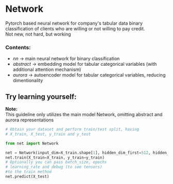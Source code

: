 # Network
Pytorch based neural network for company's tabular data binary classification of clients who are willing or not willing to pay credit.  
Not new, not hard, but working
### Contents:
* *nn*       -> main neural network for binary classification
* *abstract* ->  embedding model for tabular categorical variables (with additional attention mechanism)
* *aurora*   -> autoencoder model for tabular categorical variables, reducing dimentionality

## Try learning yourself:
**Note:**  
This guideline only utilizes the main model Network, omitting abstract and aurora representations
```python
# Obtain your dataset and perform train/test split, having
# X_train, X_test, y_train and y_test

from net import Network

net = Network(input_dim=X_train.shape[1], hidden_dim_first=512, hidden_dim_second=256, output_dim=1)
net.train(X_train=X_train, y_train=y_train)
# Optionally you can pass batch_size, epochs
# learning_rate and debug (to see tensors)
#to the train method
net.predict(X_test)
```
